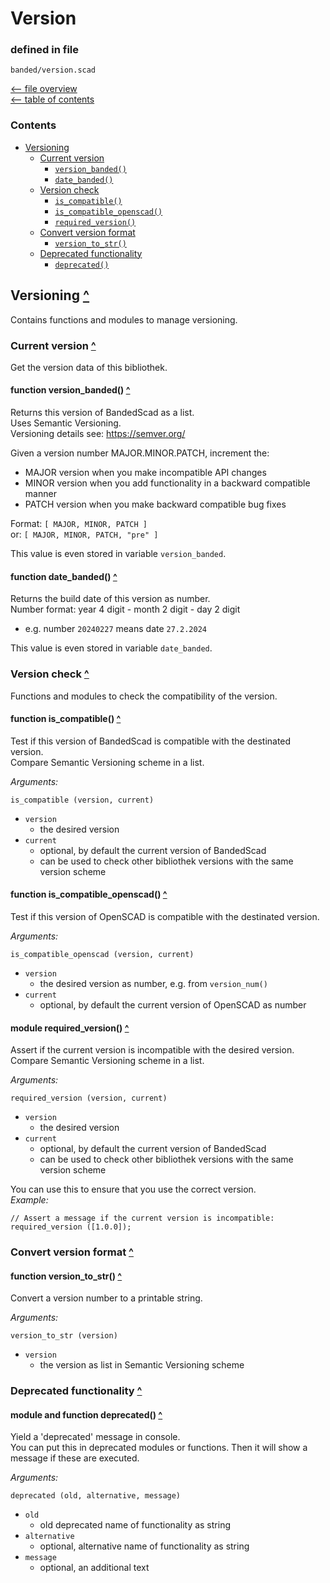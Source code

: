 Version
=======

### defined in file
`banded/version.scad`  

[<-- file overview](file_overview.md)  
[<-- table of contents](contents.md)  

### Contents
[contents]: #contents "Up to Contents"
- [Versioning](#version---)
  - [Current version](#current-version-)
    - [`version_banded()`][version_banded]
    - [`date_banded()`][date_banded]
  - [Version check](#version-check-)
    - [`is_compatible()`][is_compatible]
    - [`is_compatible_openscad()`][is_compatible_openscad]
    - [`required_version()`][required_version]
  - [Convert version format](#convert-version-format-)
    - [`version_to_str()`][version_to_str]
  - [Deprecated functionality](#deprecated-functionality-)
    - [`deprecated()`][deprecated]


Versioning [^][contents]
-----------------------

Contains functions and modules to manage versioning.


### Current version [^][contents]

Get the version data of this bibliothek.

#### function version_banded() [^][contents]
[version_banded]: #function-version_banded-
Returns this version of BandedScad as a list.  
Uses Semantic Versioning.  
Versioning details see: <https://semver.org/>

Given a version number MAJOR.MINOR.PATCH, increment the:
- MAJOR version when you make incompatible API changes
- MINOR version when you add functionality in a backward compatible manner
- PATCH version when you make backward compatible bug fixes

Format: `[ MAJOR, MINOR, PATCH ]`  
or:     `[ MAJOR, MINOR, PATCH, "pre" ]`

This value is even stored in variable `version_banded`.

#### function date_banded() [^][contents]
[date_banded]: #function-date_banded-
Returns the build date of this version as number.  
Number format: year 4 digit - month 2 digit - day 2 digit
- e.g. number `20240227` means date `27.2.2024`

This value is even stored in variable `date_banded`.


### Version check [^][contents]

Functions and modules to check the compatibility of the version.

#### function is_compatible() [^][contents]
[is_compatible]: #function-is_compatible-
Test if this version of BandedScad is compatible with the destinated version.  
Compare Semantic Versioning scheme in a list.

_Arguments:_
```OpenSCAD
is_compatible (version, current)
```
- `version`
  - the desired version
- `current`
  - optional, by default the current version of BandedScad
  - can be used to check other bibliothek versions with the same version scheme

#### function is_compatible_openscad() [^][contents]
[is_compatible_openscad]: #function-is_compatible_openscad-
Test if this version of OpenSCAD is compatible with the destinated version.

_Arguments:_
```OpenSCAD
is_compatible_openscad (version, current)
```
- `version`
  - the desired version as number, e.g. from `version_num()`
- `current`
  - optional, by default the current version of OpenSCAD as number

#### module required_version() [^][contents]
[required_version]: #module-required_version-
Assert if the current version is incompatible with the desired version.  
Compare Semantic Versioning scheme in a list.

_Arguments:_
```OpenSCAD
required_version (version, current)
```
- `version`
  - the desired version
- `current`
  - optional, by default the current version of BandedScad
  - can be used to check other bibliothek versions with the same version scheme

You can use this to ensure that you use the correct version.  
_Example:_
```OpenSCAD
// Assert a message if the current version is incompatible:
required_version ([1.0.0]);
```


### Convert version format [^][contents]

#### function version_to_str() [^][contents]
[version_to_str]: #function-version_to_str-
Convert a version number to a printable string.

_Arguments:_
```OpenSCAD
version_to_str (version)
```
- `version`
  - the version as list in Semantic Versioning scheme


### Deprecated functionality [^][contents]

#### module and function deprecated() [^][contents]
[deprecated]: #module-and-function-deprecated-
Yield a 'deprecated' message in console.  
You can put this in deprecated modules or functions.
Then it will show a message if these are executed.

_Arguments:_
```OpenSCAD
deprecated (old, alternative, message)
```
- `old`
  - old deprecated name of functionality as string
- `alternative`
  - optional, alternative name of functionality as string
- `message`
  - optional, an additional text

